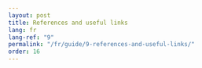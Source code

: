 ```yaml
---
layout: post
title: References and useful links
lang: fr
lang-ref: "9"
permalink: "/fr/guide/9-references-and-useful-links/"
order: 16
---
```

